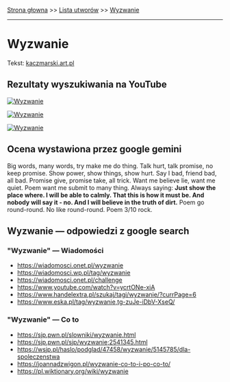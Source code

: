[Strona głowna](../index.md) >> [Lista utworów](../list.md) >> [Wyzwanie](662.md)

---

# Wyzwanie

Tekst: [kaczmarski.art.pl](https://www.kaczmarski.art.pl/tworczosc/wiersze/wyzwanie/)

## Rezultaty wyszukiwania na YouTube

[![Wyzwanie](http://img.youtube.com/vi/YgiqvHS3mcM/0.jpg)](https://www.youtube.com/watch?v=YgiqvHS3mcM "Jacek Kaczmarski   Lekcja Historii Klasycznej - YouTube")

[![Wyzwanie](http://img.youtube.com/vi/Yz1Nc1-QOkg/0.jpg)](https://www.youtube.com/watch?v=Yz1Nc1-QOkg "Rozmowa Live - Kaczmarski, Łapiński - YouTube")

[![Wyzwanie](http://img.youtube.com/vi/guMyd5c59WY/0.jpg)](https://www.youtube.com/watch?v=guMyd5c59WY "Epitafium dla W.W. DOBRA JAKOŚĆ  - Jacek Kaczmarski - YouTube")

## Ocena wystawiona przez google gemini

Big words, many words, try make me do thing. Talk hurt, talk promise, no keep promise. Show power, show things, show hurt. Say I bad, friend bad, all bad. Promise give, promise take, all trick. Want me believe lie, want me quiet. Poem want me submit to many thing. Always saying: **Just show the place where. I will be able to calmly. That this is how it must be. And nobody will say it - no. And I will believe in the truth of dirt.** Poem go round-round. No like round-round. Poem 3/10 rock.


## Wyzwanie — odpowiedzi z google search

### "Wyzwanie" — Wiadomości

 - <https://wiadomosci.onet.pl/wyzwanie>
 - <https://wiadomosci.wp.pl/tag/wyzwanie>
 - <https://wiadomosci.onet.pl/challenge>
 - <https://www.youtube.com/watch?v=ycrtONe-xiA>
 - <https://www.handelextra.pl/szukaj/tagi/wyzwanie/?currPage=6>
 - <https://www.eska.pl/tag/wyzwanie,tg-zuJe-iDbV-XseQ/>

### "Wyzwanie" — Co to

 - <https://sjp.pwn.pl/slowniki/wyzwanie.html>
 - <https://sjp.pwn.pl/sjp/wyzwanie;2541345.html>
 - <https://wsjp.pl/haslo/podglad/47458/wyzwanie/5145785/dla-spoleczenstwa>
 - <https://joannadzwigon.pl/wyzwanie-co-to-i-po-co-to/>
 - <https://pl.wiktionary.org/wiki/wyzwanie>

